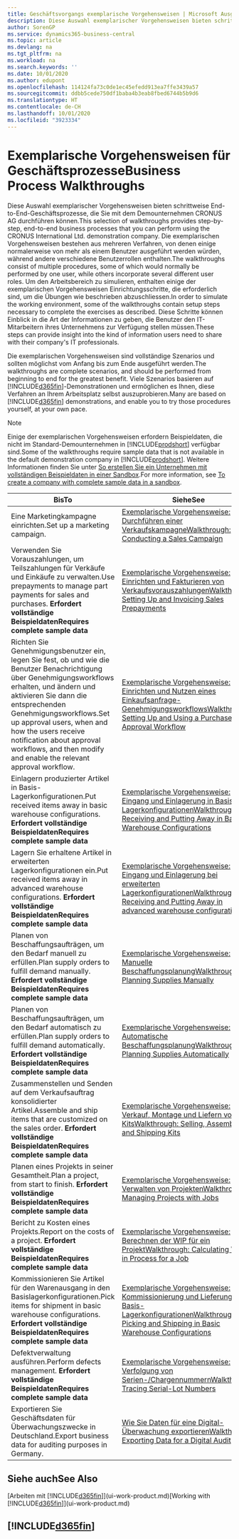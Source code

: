 ```yaml
---
title: Geschäftsvorgangs exemplarische Vorgehensweisen | Microsoft Ausgleich.
description: Diese Auswahl exemplarischer Vorgehensweisen bieten schrittweise End-to-End-Geschäftsprozesse, die Sie mit dem Demounternehmen CRONUS AG durchführen können.
author: SorenGP
ms.service: dynamics365-business-central
ms.topic: article
ms.devlang: na
ms.tgt_pltfrm: na
ms.workload: na
ms.search.keywords: ''
ms.date: 10/01/2020
ms.author: edupont
ms.openlocfilehash: 114124fa73c0de1ec45efedd913ea7ffe3439a57
ms.sourcegitcommit: ddbb5cede750df1baba4b3eab8fbed6744b5b9d6
ms.translationtype: HT
ms.contentlocale: de-CH
ms.lasthandoff: 10/01/2020
ms.locfileid: "3923334"
---
```

# <a name="business-process-walkthroughs"></a><span data-ttu-id="13781-103">Exemplarische Vorgehensweisen für Geschäftsprozesse</span><span class="sxs-lookup"><span data-stu-id="13781-103">Business Process Walkthroughs</span></span>

<span data-ttu-id="13781-104">Diese Auswahl exemplarischer Vorgehensweisen bieten schrittweise End-to-End-Geschäftsprozesse, die Sie mit dem Demounternehmen CRONUS AG durchführen können.</span><span class="sxs-lookup"><span data-stu-id="13781-104">This selection of walkthroughs provides step-by-step, end-to-end business processes that you can perform using the CRONUS International Ltd. demonstration company.</span></span> <span data-ttu-id="13781-105">Die exemplarischen Vorgehensweisen bestehen aus mehreren Verfahren, von denen einige normalerweise von mehr als einem Benutzer ausgeführt werden würden, während andere verschiedene Benutzerrollen enthalten.</span><span class="sxs-lookup"><span data-stu-id="13781-105">The walkthroughs consist of multiple procedures, some of which would normally be performed by one user, while others incorporate several different user roles.</span></span> <span data-ttu-id="13781-106">Um den Arbeitsbereich zu simulieren, enthalten einige der exemplarischen Vorgehensweisen Einrichtungsschritte, die erforderlich sind, um die Übungen wie beschrieben abzuschliessen.</span><span class="sxs-lookup"><span data-stu-id="13781-106">In order to simulate the working environment, some of the walkthroughs contain setup steps necessary to complete the exercises as described.</span></span> <span data-ttu-id="13781-107">Diese Schritte können Einblick in die Art der Informationen zu geben, die Benutzer den IT-Mitarbeitern ihres Unternehmens zur Verfügung stellen müssen.</span><span class="sxs-lookup"><span data-stu-id="13781-107">These steps can provide insight into the kind of information users need to share with their company's IT professionals.</span></span>  

 <span data-ttu-id="13781-108">Die exemplarischen Vorgehensweisen sind vollständige Szenarios und sollten möglichst vom Anfang bis zum Ende ausgeführt werden.</span><span class="sxs-lookup"><span data-stu-id="13781-108">The walkthroughs are complete scenarios, and should be performed from beginning to end for the greatest benefit.</span></span> <span data-ttu-id="13781-109">Viele Szenarios basieren auf [!INCLUDE[d365fin](includes/d365fin_md.md)]-Demonstrationen und ermöglichen es Ihnen, diese Verfahren an Ihrem Arbeitsplatz selbst auszuprobieren.</span><span class="sxs-lookup"><span data-stu-id="13781-109">Many are based on [!INCLUDE[d365fin](includes/d365fin_md.md)] demonstrations, and enable you to try those procedures yourself, at your own pace.</span></span>  

> [!NOTE]
> <span data-ttu-id="13781-110">Einige der exemplarischen Vorgehensweisen erfordern Beispieldaten, die nicht im Standard-Demounternehmen in [!INCLUDE[prodshort](includes/prodshort.md)] verfügbar sind.</span><span class="sxs-lookup"><span data-stu-id="13781-110">Some of the walkthroughs require sample data that is not available in the default demonstration company in [!INCLUDE[prodshort](includes/prodshort.md)].</span></span> <span data-ttu-id="13781-111">Weitere Informationen finden Sie unter [So erstellen Sie ein Unternehmen mit vollständigen Beispieldaten in einer Sandbox](across-how-create-sandbox-environment.md#to-create-a-company-with-complete-sample-data-in-a-sandbox).</span><span class="sxs-lookup"><span data-stu-id="13781-111">For more information, see [To create a company with complete sample data in a sandbox](across-how-create-sandbox-environment.md#to-create-a-company-with-complete-sample-data-in-a-sandbox).</span></span>

|<span data-ttu-id="13781-112">Bis</span><span class="sxs-lookup"><span data-stu-id="13781-112">To</span></span>|<span data-ttu-id="13781-113">Siehe</span><span class="sxs-lookup"><span data-stu-id="13781-113">See</span></span>|  
|--------|---------|  
|<span data-ttu-id="13781-114">Eine Marketingkampagne einrichten.</span><span class="sxs-lookup"><span data-stu-id="13781-114">Set up a marketing campaign.</span></span>|[<span data-ttu-id="13781-115">Exemplarische Vorgehensweise: Durchführen einer Verkaufskampagne</span><span class="sxs-lookup"><span data-stu-id="13781-115">Walkthrough: Conducting a Sales Campaign</span></span>](walkthrough-conducting-a-sales-campaign.md)|  
|<span data-ttu-id="13781-116">Verwenden Sie Vorauszahlungen, um Teilszahlungen für Verkäufe und Einkäufe zu verwalten.</span><span class="sxs-lookup"><span data-stu-id="13781-116">Use prepayments to manage part payments for sales and purchases.</span></span> <span data-ttu-id="13781-117">**Erfordert vollständige Beispieldaten**</span><span class="sxs-lookup"><span data-stu-id="13781-117">**Requires complete sample data**</span></span> |[<span data-ttu-id="13781-118">Exemplarische Vorgehensweise: Einrichten und Fakturieren von Verkaufsvorauszahlungen</span><span class="sxs-lookup"><span data-stu-id="13781-118">Walkthrough: Setting Up and Invoicing Sales Prepayments</span></span>](walkthrough-setting-up-and-invoicing-sales-prepayments.md)|  
|<span data-ttu-id="13781-119">Richten Sie Genehmigungsbenutzer ein, legen Sie fest, ob und wie die Benutzer Benachrichtigung über Genehmigungsworkflows erhalten, und ändern und aktivieren Sie dann die entsprechenden Genehmigungsworkflows.</span><span class="sxs-lookup"><span data-stu-id="13781-119">Set up approval users, when and how the users receive notification about approval workflows, and then modify and enable the relevant approval workflow.</span></span>|[<span data-ttu-id="13781-120">Exemplarische Vorgehensweise: Einrichten und Nutzen eines Einkaufsanfrage-Genehmigungsworkflows</span><span class="sxs-lookup"><span data-stu-id="13781-120">Walkthrough: Setting Up and Using a Purchase Approval Workflow</span></span>](walkthrough-setting-up-and-using-a-purchase-approval-workflow.md)|  
|<span data-ttu-id="13781-121">Einlagern produzierter Artikel in Basis-Lagerkonfigurationen.</span><span class="sxs-lookup"><span data-stu-id="13781-121">Put received items away in basic warehouse configurations.</span></span> <span data-ttu-id="13781-122">**Erfordert vollständige Beispieldaten**</span><span class="sxs-lookup"><span data-stu-id="13781-122">**Requires complete sample data**</span></span>|[<span data-ttu-id="13781-123">Exemplarische Vorgehensweise: Eingang und Einlagerung in Basis-Lagerkonfigurationen</span><span class="sxs-lookup"><span data-stu-id="13781-123">Walkthrough: Receiving and Putting Away in Basic Warehouse Configurations</span></span>](walkthrough-receiving-and-putting-away-in-basic-warehousing.md)|  
|<span data-ttu-id="13781-124">Lagern Sie erhaltene Artikel in erweiterten Lagerkonfigurationen ein.</span><span class="sxs-lookup"><span data-stu-id="13781-124">Put received items away in advanced warehouse configurations.</span></span> <span data-ttu-id="13781-125">**Erfordert vollständige Beispieldaten**</span><span class="sxs-lookup"><span data-stu-id="13781-125">**Requires complete sample data**</span></span>|[<span data-ttu-id="13781-126">Exemplarische Vorgehensweise: Eingang und Einlagerung bei erweiterten Lagerkonfigurationen</span><span class="sxs-lookup"><span data-stu-id="13781-126">Walkthrough: Receiving and Putting Away in advanced warehouse configurations</span></span>](walkthrough-receiving-and-putting-away-in-advanced-warehousing.md)|  
|<span data-ttu-id="13781-127">Planen von Beschaffungsaufträgen, um den Bedarf manuell zu erfüllen.</span><span class="sxs-lookup"><span data-stu-id="13781-127">Plan supply orders to fulfill demand manually.</span></span> <span data-ttu-id="13781-128">**Erfordert vollständige Beispieldaten**</span><span class="sxs-lookup"><span data-stu-id="13781-128">**Requires complete sample data**</span></span>|[<span data-ttu-id="13781-129">Exemplarische Vorgehensweise: Manuelle Beschaffungsplanung</span><span class="sxs-lookup"><span data-stu-id="13781-129">Walkthrough: Planning Supplies Manually</span></span>](walkthrough-planning-supplies-manually.md)|  
|<span data-ttu-id="13781-130">Planen von Beschaffungsaufträgen, um den Bedarf automatisch zu erfüllen.</span><span class="sxs-lookup"><span data-stu-id="13781-130">Plan supply orders to fulfill demand automatically.</span></span> <span data-ttu-id="13781-131">**Erfordert vollständige Beispieldaten**</span><span class="sxs-lookup"><span data-stu-id="13781-131">**Requires complete sample data**</span></span>|[<span data-ttu-id="13781-132">Exemplarische Vorgehensweise: Automatische Beschaffungsplanung</span><span class="sxs-lookup"><span data-stu-id="13781-132">Walkthrough: Planning Supplies Automatically</span></span>](walkthrough-planning-supplies-automatically.md)|  
|<span data-ttu-id="13781-133">Zusammenstellen und Senden auf dem Verkaufsauftrag konsolidierter Artikel.</span><span class="sxs-lookup"><span data-stu-id="13781-133">Assemble and ship items that are customized on the sales order.</span></span> <span data-ttu-id="13781-134">**Erfordert vollständige Beispieldaten**</span><span class="sxs-lookup"><span data-stu-id="13781-134">**Requires complete sample data**</span></span>|[<span data-ttu-id="13781-135">Exemplarische Vorgehensweise: Verkauf, Montage und Liefern von Kits</span><span class="sxs-lookup"><span data-stu-id="13781-135">Walkthrough: Selling, Assembling, and Shipping Kits</span></span>](walkthrough-selling-assembling-and-shipping-kits.md)|  
|<span data-ttu-id="13781-136">Planen eines Projekts in seiner Gesamtheit.</span><span class="sxs-lookup"><span data-stu-id="13781-136">Plan a project, from start to finish.</span></span> <span data-ttu-id="13781-137">**Erfordert vollständige Beispieldaten**</span><span class="sxs-lookup"><span data-stu-id="13781-137">**Requires complete sample data**</span></span>|[<span data-ttu-id="13781-138">Exemplarische Vorgehensweise: Verwalten von Projekten</span><span class="sxs-lookup"><span data-stu-id="13781-138">Walkthrough: Managing Projects with Jobs</span></span>](walkthrough-managing-projects-with-jobs.md)|  
|<span data-ttu-id="13781-139">Bericht zu Kosten eines Projekts.</span><span class="sxs-lookup"><span data-stu-id="13781-139">Report on the costs of a project.</span></span> <span data-ttu-id="13781-140">**Erfordert vollständige Beispieldaten**</span><span class="sxs-lookup"><span data-stu-id="13781-140">**Requires complete sample data**</span></span>|[<span data-ttu-id="13781-141">Exemplarische Vorgehensweise: Berechnen der WIP für ein Projekt</span><span class="sxs-lookup"><span data-stu-id="13781-141">Walkthrough: Calculating Work in Process for a Job</span></span>](walkthrough-calculating-work-in-process-for-a-job.md)|  
|<span data-ttu-id="13781-142">Kommissionieren Sie Artikel für den Warenausgang in den Basislagerkonfigurationen.</span><span class="sxs-lookup"><span data-stu-id="13781-142">Pick items for shipment in basic warehouse configurations.</span></span> <span data-ttu-id="13781-143">**Erfordert vollständige Beispieldaten**</span><span class="sxs-lookup"><span data-stu-id="13781-143">**Requires complete sample data**</span></span>|[<span data-ttu-id="13781-144">Exemplarische Vorgehensweise: Kommissionierung und Lieferung in Basis-Lagerkonfigurationen</span><span class="sxs-lookup"><span data-stu-id="13781-144">Walkthrough: Picking and Shipping in Basic Warehouse Configurations</span></span>](walkthrough-picking-and-shipping-in-basic-warehousing.md)|  
|<span data-ttu-id="13781-145">Defektverwaltung ausführen.</span><span class="sxs-lookup"><span data-stu-id="13781-145">Perform defects management.</span></span> <span data-ttu-id="13781-146">**Erfordert vollständige Beispieldaten**</span><span class="sxs-lookup"><span data-stu-id="13781-146">**Requires complete sample data**</span></span>|[<span data-ttu-id="13781-147">Exemplarische Vorgehensweise: Verfolgung von Serien-/Chargennummern</span><span class="sxs-lookup"><span data-stu-id="13781-147">Walkthrough: Tracing Serial-Lot Numbers</span></span>](walkthrough-tracing-serial-lot-numbers.md)|
|<span data-ttu-id="13781-148">Exportieren Sie Geschäftsdaten für Überwachungszwecke in Deutschland.</span><span class="sxs-lookup"><span data-stu-id="13781-148">Export business data for auditing purposes in Germany.</span></span>|[<span data-ttu-id="13781-149">Wie Sie Daten für eine Digital-Überwachung exportieren</span><span class="sxs-lookup"><span data-stu-id="13781-149">Walkthrough: Exporting Data for a Digital Audit</span></span>](LocalFunctionality/Germany/walkthrough-exporting-data-for-a-digital-audit.md)|

## <a name="see-also"></a><span data-ttu-id="13781-150">Siehe auch</span><span class="sxs-lookup"><span data-stu-id="13781-150">See Also</span></span>

<span data-ttu-id="13781-151">[Arbeiten mit [!INCLUDE[d365fin](includes/d365fin_md.md)]](ui-work-product.md)</span><span class="sxs-lookup"><span data-stu-id="13781-151">[Working with [!INCLUDE[d365fin](includes/d365fin_md.md)]](ui-work-product.md)</span></span>  

## [!INCLUDE[d365fin](includes/free_trial_md.md)]  
